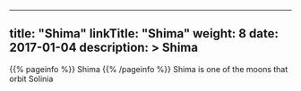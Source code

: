 
---
title: "Shima"
linkTitle: "Shima"
weight: 8
date: 2017-01-04
description: >
 Shima
---

{{% pageinfo %}}
Shima
{{% /pageinfo %}}
Shima is one of the moons that orbit Solinia
